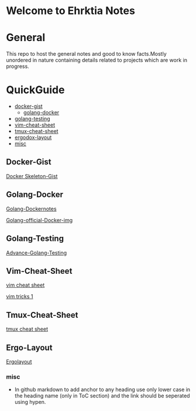 # Welcome to Ehrktia Notes

# General
This repo to host the general notes and good to know facts.Mostly unordered in nature containing details related to projects which are work in progress.

QuickGuide
=======

  * [docker-gist](#docker-gist)
    * [golang-docker](#golang-docker)
  * [golang-testing](#golang-testing)
  * [vim-cheat-sheet](#vim-cheat-sheet)
  * [tmux-cheat-sheet](#tmux-cheat-sheet)
  * [ergodox-layout](#ergo-layout)
  * [misc](#misc)

## Docker-Gist
 
[Docker Skeleton-Gist][mygitgistdockerfile]

## Golang-Docker

[Golang-Dockernotes][golangdockernotes]

[Golang-official-Docker-img][golangofficialdockerimage]

## Golang-Testing

[Advance-Golang-Testing][advancegolangtesting]

## Vim-Cheat-Sheet
 
[vim cheat sheet][vimcheatsheet]

[vim tricks 1][vimtricks1]

## Tmux-Cheat-Sheet

[tmux cheat sheet][tmuxcheatsheet]

## Ergo-Layout

[Ergolayout][ergodoxlayout]



### misc

- In github markdown to add anchor to any heading use only lower case in the heading name (only in ToC section) and the link should be seperated using hypen.

[vimtricks1]:https://www.hillelwayne.com/post/intermediate-vim/?utm_source=hackernewsletter&utm_medium=email&utm_term=fav
[mygitgistdockerfile]:https://gist.github.com/ehrktia/08527e17aff1d08df47fbb6305cba74a
[vimcheatsheet]:https://vim.rtorr.com
[tmuxcheatsheet]:https://tmuxcheatsheet.com
[ergodoxlayout]:https://configure.ergodox-ez.com/ergodox-ez/layouts/B4ZZd/latest/1

[golangdockernotes]:https://blog.docker.com/2016/09/docker-golang/
[golangofficialdockerimage]:https://hub.docker.com/_/golang/
[advancegolangtesting]:https://medium.com/@povilasve/go-advanced-tips-tricks-a872503ac859
